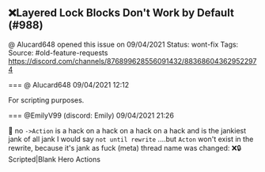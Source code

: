 ## ❌Layered Lock Blocks Don't Work by Default (#988)
@ Alucard648 opened this issue on 09/04/2021
Status: wont-fix
Tags: 
Source: #old-feature-requests https://discord.com/channels/876899628556091432/883686043629522974


=== @ Alucard648 09/04/2021 12:12

For scripting purposes.

=== @EmilyV99 (discord: Emily) 09/04/2021 21:26

🤢
no
`->Action` is a hack on a hack on a hack on a hack
and is the jankiest jank of all jank
I would say `not until rewrite`
....but `Acton` won't exist in the rewrite, because it's jank as fuck
(meta) thread name was changed: ❌🔒Scripted|Blank Hero Actions
